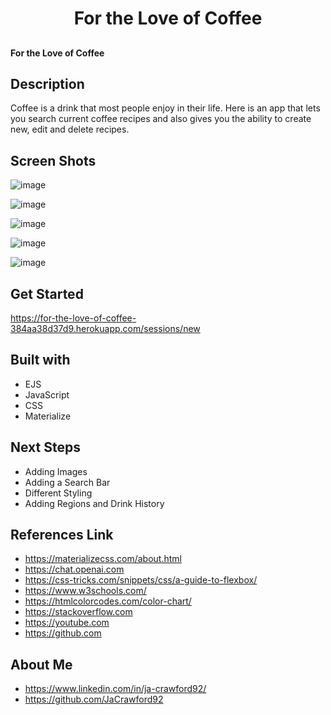 <h1 align="center">For the Love of Coffee</h1>

##
<h4>For the Love of Coffee</h4>

## Description
Coffee is a drink that most people enjoy in their life. Here is an app that lets you search current coffee recipes and also gives you the ability to create new, edit and delete recipes.

## Screen Shots
![image](https://github.com/JaCrawford92/Project-2-For-the-Love-of-Coffee-/assets/149886160/26047087-fd61-4e7b-81ff-2714f0c0b329)

![image](https://github.com/JaCrawford92/Project-2-For-the-Love-of-Coffee-/assets/149886160/090a07a9-f5ec-481e-977c-6010b5885e38)

![image](https://github.com/JaCrawford92/Project-2-For-the-Love-of-Coffee-/assets/149886160/372a4b4f-8084-49e1-8040-09c1fa28c02e)

![image](https://github.com/JaCrawford92/Project-2-For-the-Love-of-Coffee-/assets/149886160/6c44442b-d842-4d50-9c8c-14a76ff62184)

![image](https://github.com/JaCrawford92/Project-2-For-the-Love-of-Coffee-/assets/149886160/66898a16-af44-4d9d-b810-af55777ce343)


## Get Started
https://for-the-love-of-coffee-384aa38d37d9.herokuapp.com/sessions/new

## Built with
- EJS
- JavaScript
- CSS
- Materialize

## Next Steps
- Adding Images
- Adding a Search Bar
- Different Styling 
- Adding Regions and Drink History

## References Link
- https://materializecss.com/about.html
- https://chat.openai.com
- https://css-tricks.com/snippets/css/a-guide-to-flexbox/
- https://www.w3schools.com/
- https://htmlcolorcodes.com/color-chart/
- https://stackoverflow.com
- https://youtube.com
- https://github.com

## About Me
- https://www.linkedin.com/in/ja-crawford92/
- https://github.com/JaCrawford92
